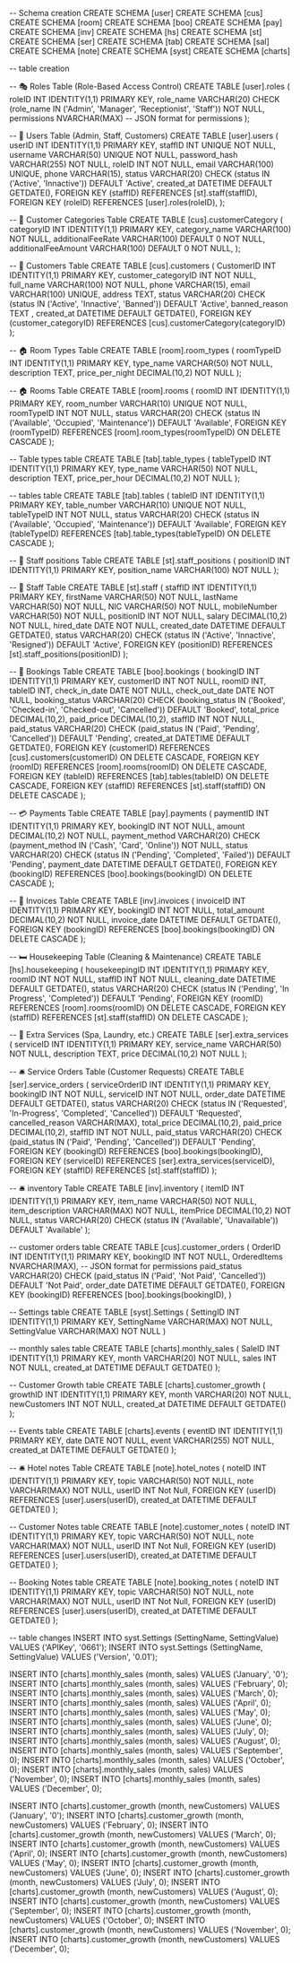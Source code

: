 
-- Schema creation
CREATE SCHEMA [user]
CREATE SCHEMA [cus]
CREATE SCHEMA [room]
CREATE SCHEMA [boo]
CREATE SCHEMA [pay]
CREATE SCHEMA [inv]
CREATE SCHEMA [hs]
CREATE SCHEMA [st]
CREATE SCHEMA [ser]
CREATE SCHEMA [tab]
CREATE SCHEMA [sal]
CREATE SCHEMA [note]
CREATE SCHEMA [syst]
CREATE SCHEMA [charts]

-- table creation

-- 🎭 Roles Table (Role-Based Access Control)
CREATE TABLE [user].roles (
    roleID INT IDENTITY(1,1) PRIMARY KEY,
    role_name VARCHAR(20) CHECK (role_name IN ('Admin', 'Manager', 'Receptionist', 'Staff')) NOT NULL,
    permissions NVARCHAR(MAX) -- JSON format for permissions
);

-- 🚀 Users Table (Admin, Staff, Customers)
CREATE TABLE [user].users (
    userID INT IDENTITY(1,1) PRIMARY KEY,
    staffID INT UNIQUE NOT NULL,
    username VARCHAR(50) UNIQUE NOT NULL,
    password_hash VARCHAR(255) NOT NULL,
    roleID INT NOT NULL,
    email VARCHAR(100) UNIQUE,
    phone VARCHAR(15),
    status VARCHAR(20) CHECK (status IN ('Active', 'Innactive')) DEFAULT 'Active',
    created_at DATETIME DEFAULT GETDATE(),
    FOREIGN KEY (staffID) REFERENCES [st].staff(staffID),
    FOREIGN KEY (roleID) REFERENCES [user].roles(roleID),
);


-- 🏨 Customer Categories Table
CREATE TABLE [cus].customerCategory (
    categoryID INT IDENTITY(1,1) PRIMARY KEY,
    category_name VARCHAR(100) NOT NULL,
	additionalFeeRate VARCHAR(100) DEFAULT 0 NOT NULL,
	additionalFeeAmount VARCHAR(100) DEFAULT 0 NOT NULL,
);

-- 🏨 Customers Table
CREATE TABLE [cus].customers (
    CustomerID INT IDENTITY(1,1) PRIMARY KEY,
    customer_categoryID INT NOT NULL,
    full_name VARCHAR(100) NOT NULL,
    phone VARCHAR(15),
    email VARCHAR(100) UNIQUE,
    address TEXT,
    status VARCHAR(20) CHECK (status IN ('Active', 'Innactive', 'Banned')) DEFAULT 'Active',
    banned_reason TEXT ,
    created_at DATETIME DEFAULT GETDATE(),
    FOREIGN KEY (customer_categoryID) REFERENCES [cus].customerCategory(categoryID)
);

-- 🏠 Room Types Table
CREATE TABLE [room].room_types (
    roomTypeID INT IDENTITY(1,1) PRIMARY KEY,
    type_name VARCHAR(50) NOT NULL,
    description TEXT,
    price_per_night DECIMAL(10,2) NOT NULL
);

-- 🏠 Rooms Table
CREATE TABLE [room].rooms (
    roomID INT IDENTITY(1,1) PRIMARY KEY,
    room_number VARCHAR(10) UNIQUE NOT NULL,
    roomTypeID INT NOT NULL,
    status VARCHAR(20) CHECK (status IN ('Available', 'Occupied', 'Maintenance')) DEFAULT 'Available',
    FOREIGN KEY (roomTypeID) REFERENCES [room].room_types(roomTypeID) ON DELETE CASCADE
);

-- Table types table
CREATE TABLE [tab].table_types (
    tableTypeID INT IDENTITY(1,1) PRIMARY KEY,
    type_name VARCHAR(50) NOT NULL,
    description TEXT,
    price_per_hour DECIMAL(10,2) NOT NULL
);

-- tables table
CREATE TABLE [tab].tables (
    tableID INT IDENTITY(1,1) PRIMARY KEY,
    table_number VARCHAR(10) UNIQUE NOT NULL,
    tableTypeID INT NOT NULL,
    status VARCHAR(20) CHECK (status IN ('Available', 'Occupied', 'Maintenance')) DEFAULT 'Available',
    FOREIGN KEY (tableTypeID) REFERENCES [tab].table_types(tableTypeID) ON DELETE CASCADE
);

-- 🏢 Staff positions Table
CREATE TABLE [st].staff_positions (
    positionID INT IDENTITY(1,1) PRIMARY KEY,
    position_name VARCHAR(100) NOT NULL
);

-- 🏢 Staff Table
CREATE TABLE [st].staff (
    staffID INT IDENTITY(1,1) PRIMARY KEY,
    firstName VARCHAR(50) NOT NULL,
    lastName VARCHAR(50) NOT NULL,
    NIC VARCHAR(50) NOT NULL,
    mobileNumber VARCHAR(50) NOT NULL,
    positionID INT NOT NULL,
    salary DECIMAL(10,2) NOT NULL,
    hired_date DATE NOT NULL,
    created_date DATETIME DEFAULT GETDATE(),
    status VARCHAR(20) CHECK (status IN ('Active', 'Innactive', 'Resigned')) DEFAULT 'Active',
    FOREIGN KEY (positionID) REFERENCES [st].staff_positions(positionID)
);

-- 📅 Bookings Table
CREATE TABLE [boo].bookings (
    bookingID INT IDENTITY(1,1) PRIMARY KEY,
    customerID INT NOT NULL,
    roomID INT,
    tableID INT,
    check_in_date DATE NOT NULL,
    check_out_date DATE NOT NULL,
    booking_status VARCHAR(20) CHECK (booking_status IN ('Booked', 'Checked-in', 'Checked-out', 'Cancelled')) DEFAULT 'Booked',
    total_price DECIMAL(10,2),
    paid_price DECIMAL(10,2),
    staffID INT NOT NULL,
    paid_status VARCHAR(20) CHECK (paid_status IN ('Paid', 'Pending', 'Cancelled')) DEFAULT 'Pending',
    created_at DATETIME DEFAULT GETDATE(),
    FOREIGN KEY (customerID) REFERENCES [cus].customers(customerID) ON DELETE CASCADE,
    FOREIGN KEY (roomID) REFERENCES [room].rooms(roomID) ON DELETE CASCADE,
    FOREIGN KEY (tableID) REFERENCES [tab].tables(tableID) ON DELETE CASCADE,
    FOREIGN KEY (staffID) REFERENCES [st].staff(staffID) ON DELETE CASCADE
);

-- 💳 Payments Table
CREATE TABLE [pay].payments (
    paymentID INT IDENTITY(1,1) PRIMARY KEY,
    bookingID INT NOT NULL,
    amount DECIMAL(10,2) NOT NULL,
    payment_method VARCHAR(20) CHECK (payment_method IN ('Cash', 'Card', 'Online')) NOT NULL,
    status VARCHAR(20) CHECK (status IN ('Pending', 'Completed', 'Failed')) DEFAULT 'Pending',
    payment_date DATETIME DEFAULT GETDATE(),
    FOREIGN KEY (bookingID) REFERENCES [boo].bookings(bookingID) ON DELETE CASCADE
);

-- 🧾 Invoices Table
CREATE TABLE [inv].invoices (
    invoiceID INT IDENTITY(1,1) PRIMARY KEY,
    bookingID INT NOT NULL,
    total_amount DECIMAL(10,2) NOT NULL,
    invoice_date DATETIME DEFAULT GETDATE(),
    FOREIGN KEY (bookingID) REFERENCES [boo].bookings(bookingID) ON DELETE CASCADE
);



-- 🛏️ Housekeeping Table (Cleaning & Maintenance)
CREATE TABLE [hs].housekeeping (
    housekeepingID INT IDENTITY(1,1) PRIMARY KEY,
    roomID INT NOT NULL,
    staffID INT NOT NULL,
    cleaning_date DATETIME DEFAULT GETDATE(),
    status VARCHAR(20) CHECK (status IN ('Pending', 'In Progress', 'Completed')) DEFAULT 'Pending',
    FOREIGN KEY (roomID) REFERENCES [room].rooms(roomID) ON DELETE CASCADE,
    FOREIGN KEY (staffID) REFERENCES [st].staff(staffID) ON DELETE CASCADE
);



-- 🏨 Extra Services (Spa, Laundry, etc.)
CREATE TABLE [ser].extra_services (
    serviceID INT IDENTITY(1,1) PRIMARY KEY,
    service_name VARCHAR(50) NOT NULL,
    description TEXT,
    price DECIMAL(10,2) NOT NULL
);

-- 🛎️ Service Orders Table (Customer Requests)
CREATE TABLE [ser].service_orders (
    serviceOrderID INT IDENTITY(1,1) PRIMARY KEY,
    bookingID INT NOT NULL,
    serviceID INT NOT NULL,
    order_date DATETIME DEFAULT GETDATE(),
    status VARCHAR(20) CHECK (status IN ('Requested', 'In-Progress', 'Completed', 'Cancelled')) DEFAULT 'Requested',
    cancelled_reason VARCHAR(MAX),
    total_price DECIMAL(10,2),
    paid_price DECIMAL(10,2),
    staffID INT NOT NULL,
    paid_status VARCHAR(20) CHECK (paid_status IN ('Paid', 'Pending', 'Cancelled')) DEFAULT 'Pending',
    FOREIGN KEY (bookingID) REFERENCES [boo].bookings(bookingID),
    FOREIGN KEY (serviceID) REFERENCES [ser].extra_services(serviceID),
    FOREIGN KEY (staffID) REFERENCES [st].staff(staffID)
);

-- 🛎️ inventory Table 
CREATE TABLE [inv].inventory (
    itemID INT IDENTITY(1,1) PRIMARY KEY,
    item_name VARCHAR(50) NOT NULL,
    item_description VARCHAR(MAX) NOT NULL,
    itemPrice DECIMAL(10,2) NOT NULL,
    status VARCHAR(20) CHECK (status IN ('Available', 'Unavailable')) DEFAULT 'Available'
);

-- customer orders table
CREATE TABLE [cus].customer_orders (
    OrderID INT IDENTITY(1,1) PRIMARY KEY,
    bookingID INT NOT NULL,
    OrderedItems NVARCHAR(MAX), -- JSON format for permissions
    paid_status VARCHAR(20) CHECK (paid_status IN ('Paid', 'Not Paid', 'Cancelled')) DEFAULT 'Not Paid',
    order_date DATETIME DEFAULT GETDATE(),
    FOREIGN KEY (bookingID) REFERENCES [boo].bookings(bookingID),
)

-- Settings table
CREATE TABLE [syst].Settings (
	SettingID INT IDENTITY(1,1) PRIMARY KEY,
	SettingName VARCHAR(MAX) NOT NULL,
	SettingValue VARCHAR(MAX) NOT NULL
)

-- monthly sales table
CREATE TABLE [charts].monthly_sales (
    SaleID INT IDENTITY(1,1) PRIMARY KEY,
    month VARCHAR(20) NOT NULL,
    sales INT NOT NULL,
    created_at DATETIME DEFAULT GETDATE()
);

-- Customer Growth table
CREATE TABLE [charts].customer_growth (
    growthID INT IDENTITY(1,1) PRIMARY KEY,
    month VARCHAR(20) NOT NULL,
    newCustomers INT NOT NULL,
    created_at DATETIME DEFAULT GETDATE()
);

-- Events table
CREATE TABLE [charts].events (
    eventID INT IDENTITY(1,1) PRIMARY KEY,
    date DATE NOT NULL,
    event VARCHAR(255) NOT NULL,
    created_at DATETIME DEFAULT GETDATE()
);

-- 🛎️ Hotel notes Table 
CREATE TABLE [note].hotel_notes (
    noteID INT IDENTITY(1,1) PRIMARY KEY,
    topic VARCHAR(50) NOT NULL,
    note VARCHAR(MAX) NOT NULL,
    userID INT Not Null,
    FOREIGN KEY (userID) REFERENCES [user].users(userID),
    created_at DATETIME DEFAULT GETDATE()
);

-- Customer Notes table
CREATE TABLE [note].customer_notes (
    noteID INT IDENTITY(1,1) PRIMARY KEY,
    topic VARCHAR(50) NOT NULL,
    note VARCHAR(MAX) NOT NULL,
    userID INT Not Null,
    FOREIGN KEY (userID) REFERENCES [user].users(userID),
    created_at DATETIME DEFAULT GETDATE()
);

-- Booking Notes table
CREATE TABLE [note].booking_notes (
    noteID INT IDENTITY(1,1) PRIMARY KEY,
    topic VARCHAR(50) NOT NULL,
    note VARCHAR(MAX) NOT NULL,
    userID INT Not Null,
    FOREIGN KEY (userID) REFERENCES [user].users(userID),
    created_at DATETIME DEFAULT GETDATE()
);

-- table changes
INSERT INTO syst.Settings (SettingName, SettingValue) VALUES ('APIKey', '0661');
INSERT INTO syst.Settings (SettingName, SettingValue) VALUES ('Version', '0.01');

INSERT INTO [charts].monthly_sales (month, sales) VALUES ('January', '0');
INSERT INTO [charts].monthly_sales (month, sales) VALUES ('February', 0);
INSERT INTO [charts].monthly_sales (month, sales) VALUES ('March', 0);
INSERT INTO [charts].monthly_sales (month, sales) VALUES ('April', 0);
INSERT INTO [charts].monthly_sales (month, sales) VALUES ('May', 0);
INSERT INTO [charts].monthly_sales (month, sales) VALUES ('June', 0);
INSERT INTO [charts].monthly_sales (month, sales) VALUES ('July', 0);
INSERT INTO [charts].monthly_sales (month, sales) VALUES ('August', 0);
INSERT INTO [charts].monthly_sales (month, sales) VALUES ('September', 0);
INSERT INTO [charts].monthly_sales (month, sales) VALUES ('October', 0);
INSERT INTO [charts].monthly_sales (month, sales) VALUES ('November', 0);
INSERT INTO [charts].monthly_sales (month, sales) VALUES ('December', 0);

INSERT INTO [charts].customer_growth (month, newCustomers) VALUES ('January', '0');
INSERT INTO [charts].customer_growth (month, newCustomers) VALUES ('February', 0);
INSERT INTO [charts].customer_growth (month, newCustomers) VALUES ('March', 0);
INSERT INTO [charts].customer_growth (month, newCustomers) VALUES ('April', 0);
INSERT INTO [charts].customer_growth (month, newCustomers) VALUES ('May', 0);
INSERT INTO [charts].customer_growth (month, newCustomers) VALUES ('June', 0);
INSERT INTO [charts].customer_growth (month, newCustomers) VALUES ('July', 0);
INSERT INTO [charts].customer_growth (month, newCustomers) VALUES ('August', 0);
INSERT INTO [charts].customer_growth (month, newCustomers) VALUES ('September', 0);
INSERT INTO [charts].customer_growth (month, newCustomers) VALUES ('October', 0);
INSERT INTO [charts].customer_growth (month, newCustomers) VALUES ('November', 0);
INSERT INTO [charts].customer_growth (month, newCustomers) VALUES ('December', 0);
